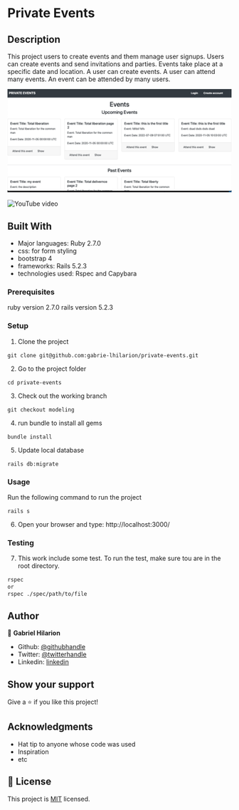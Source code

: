  # Private Events

## Description
This project users to create events and them manage user signups. Users can create events and send invitations and parties. Events take place at a specific date and location.  A user can create events. A user can attend many events. An event can be attended by many users.

![screenshot](app/assets/images/Screenshot.png)

![YouTube video](https://youtu.be/bivajXGKrKc)


## Built With
- Major languages: Ruby 2.7.0
- css: for form styling
- bootstrap 4
- frameworks: Rails 5.2.3
- technologies used: Rspec and Capybara

### Prerequisites
ruby version 2.7.0
rails version 5.2.3

### Setup
1. Clone the project
```console
git clone git@github.com:gabrie-lhilarion/private-events.git
```
2. Go to the project folder
```console
cd private-events
```
3. Check out the working branch
```console
git checkout modeling
```
4. run bundle to install all gems
```console
bundle install
```
5. Update local database
```console
rails db:migrate
```

### Usage
Run the following command to run the project
```console
rails s
```  
6. Open your browser and type: http://localhost:3000/


### Testing 
7. This work include some test. To run the test, make sure tou are in the root directory. 
``` console
rspec
or 
rspec ./spec/path/to/file
```


## Author

👤 **Gabriel Hilarion**

- Github: [@githubhandle](https://github.com/gabrie-lhilarion)
- Twitter: [@twitterhandle](https://twitter.com/gabrielDeman)
- Linkedin: [linkedin](https://www.linkedin.com/in/gabrielhilarion/)



## Show your support

Give a ⭐️ if you like this project!

## Acknowledgments

- Hat tip to anyone whose code was used
- Inspiration
- etc

## 📝 License

This project is [MIT](lic.url) licensed.
